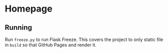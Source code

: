 # Homepage


## Running

Run `freeze.py` to run Flask Freeze. This covers the project to only static file in `build` so that GitHub Pages and render it. 
